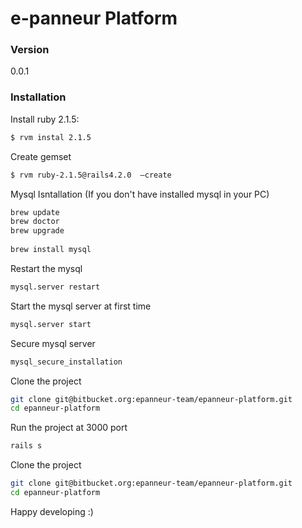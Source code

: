 # e-panneur Platform    

### Version
0.0.1

### Installation

Install ruby 2.1.5:

```sh
$ rvm instal 2.1.5
```
Create gemset

```sh
$ rvm ruby-2.1.5@rails4.2.0  —create
```

Mysql Isntallation (If you don't have installed mysql in your PC)

```sh
brew update
brew doctor
brew upgrade
 	
brew install mysql
```

Restart the mysql 

```sh
mysql.server restart   
```

Start the mysql server at first time  

```sh
mysql.server start   
```

Secure mysql server   

```sh
mysql_secure_installation
```

Clone the project

```sh
git clone git@bitbucket.org:epanneur-team/epanneur-platform.git
cd epanneur-platform
```

Run the project at 3000 port 
```sh
rails s 
```



Clone the project

```sh
git clone git@bitbucket.org:epanneur-team/epanneur-platform.git
cd epanneur-platform
```

Happy developing :) 



